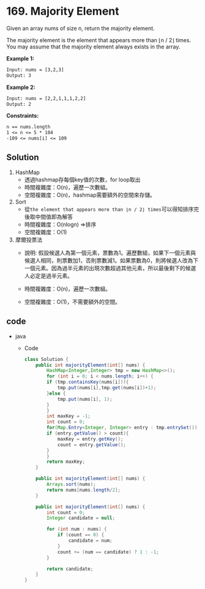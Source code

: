 # 169. Majority Element

Given an array nums of size n, return the majority element.

The majority element is the element that appears more than ⌊n / 2⌋ times. You may assume that the majority element always exists in the array.

**Example 1:**

```txt
Input: nums = [3,2,3]
Output: 3
```

**Example 2:**

```txt
Input: nums = [2,2,1,1,1,2,2]
Output: 2
```

**Constraints:**

```txt
n == nums.length
1 <= n <= 5 * 104
-109 <= nums[i] <= 109
```

## Solution

1. HashMap
    - 透過hashmap存每個key值的次數，for loop取出
    - 時間複雜度：O(n)，遍歷一次數組。
    - 空間複雜度：O(n)，hashmap需要額外的空間來存儲。
2. Sort
    - 從```the element that appears more than ⌊n / 2⌋ times```可以得知排序完後取中間值即為解答
    - 時間複雜度：O(nlogn) =>排序
    - 空間複雜度：O(1)
3. 摩爾投票法
    - 說明:
    假設候選人為第一個元素，票數為1。遍歷數組，如果下一個元素與候選人相同，則票數加1，否則票數減1。如果票數為0，則將候選人改為下一個元素。因為過半元素的出現次數超過其他元素，所以最後剩下的候選人必定是過半元素。

    - 時間複雜度：O(n)，遍歷一次數組。
    - 空間複雜度：O(1)，不需要額外的空間。

## code

- java

  - Code

    ```java
    class Solution {
        public int majorityElement(int[] nums) {
            HashMap<Integer,Integer> tmp = new HashMap<>();
            for (int i = 0; i < nums.length; i++) {
            if (tmp.containsKey(nums[i])){
                tmp.put(nums[i],tmp.get(nums[i])+1);
            }else {
                tmp.put(nums[i], 1);
            }
            }
            int maxKey = -1;
            int count = 0;
            for(Map.Entry<Integer, Integer> entry : tmp.entrySet()) {
            if (entry.getValue() > count){
                maxKey = entry.getKey();
                count = entry.getValue();
            }
            }
            return maxKey;
        }

        public int majorityElement(int[] nums) {
            Arrays.sort(nums);
            return nums[nums.length/2];
        }

        public int majorityElement(int[] nums) {
            int count = 0;
            Integer candidate = null;

            for (int num : nums) {
                if (count == 0) {
                    candidate = num;
                }
                count += (num == candidate) ? 1 : -1;
            }

            return candidate;
        }
    }
    ```
